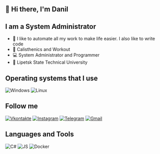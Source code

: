 ## 👋 Hi there, I'm Danil

## I am a System Administrator
- 🎉 I like to automate all my work to make life easier. I also like to write code
- 💪 Calisthenics and Workout
- 💻 System Administrator and Programmer
- 📖 Lipetsk State Technical University
## Operating systems that I use

![Windows](https://img.shields.io/badge/-Windows-070c0f?style=for-the-badge&logo=windows)
![Linux](https://img.shields.io/badge/-Linux-070c0f?style=for-the-badge&logo=linux)

## Follow me

[![Vkontakte](https://img.shields.io/badge/-Vkontakte-070c0f?style=for-the-badge&logo=vk)](https://vk.com/scheglov_danil)
[![Instagram](https://img.shields.io/badge/-Instagram-070c0f?style=for-the-badge&logo=instagram)](https://www.instagram.com/scheglov_danil/)
[![Telegram](https://img.shields.io/badge/-Telegram-070c0f?style=for-the-badge&logo=telegram)](https://t.me/scheglov_danil)
[![Gmail](https://img.shields.io/badge/-Gmail-070c0f?style=for-the-badge&logo=gmail)](mailto:scheglovofficial@gmail.com)

## Languages and Tools
![C#](https://img.shields.io/badge/-.NET-070c0f?style=for-the-badge&logo=.net)
![JS](https://img.shields.io/badge/-JavaScript-070c0f?style=for-the-badge&logo=JavaScript)
![Docker](https://img.shields.io/badge/-Docker-070c0f?style=for-the-badge&logo=Docker)
